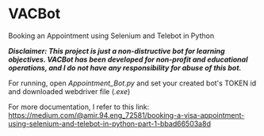 # VACBot
Booking an Appointment using Selenium and Telebot in Python

***Disclaimer: This project is just a non-distructive bot for learning objectives. VACBot has been developed for non-profit and educational operations, and I do not have any responsibility for abuse of this bot.***

For running, open *Appointment_Bot.py* and set your created bot's TOKEN id and downloaded webdriver file (*.exe*)

For more documentation, I refer to this link:
https://medium.com/@amir.94.eng_72581/booking-a-visa-appointment-using-selenium-and-telebot-in-python-part-1-bbad66503a8d
